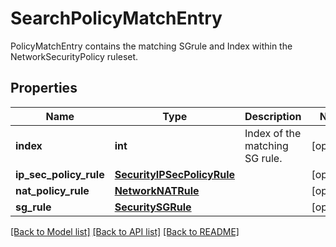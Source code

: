 # SearchPolicyMatchEntry

PolicyMatchEntry contains the matching SGrule and Index within the NetworkSecurityPolicy ruleset.
## Properties
Name | Type | Description | Notes
------------ | ------------- | ------------- | -------------
**index** | **int** | Index of the matching SG rule. | [optional] 
**ip_sec_policy_rule** | [**SecurityIPSecPolicyRule**](SecurityIPSecPolicyRule.md) |  | [optional] 
**nat_policy_rule** | [**NetworkNATRule**](NetworkNATRule.md) |  | [optional] 
**sg_rule** | [**SecuritySGRule**](SecuritySGRule.md) |  | [optional] 

[[Back to Model list]](../README.md#documentation-for-models) [[Back to API list]](../README.md#documentation-for-api-endpoints) [[Back to README]](../README.md)


